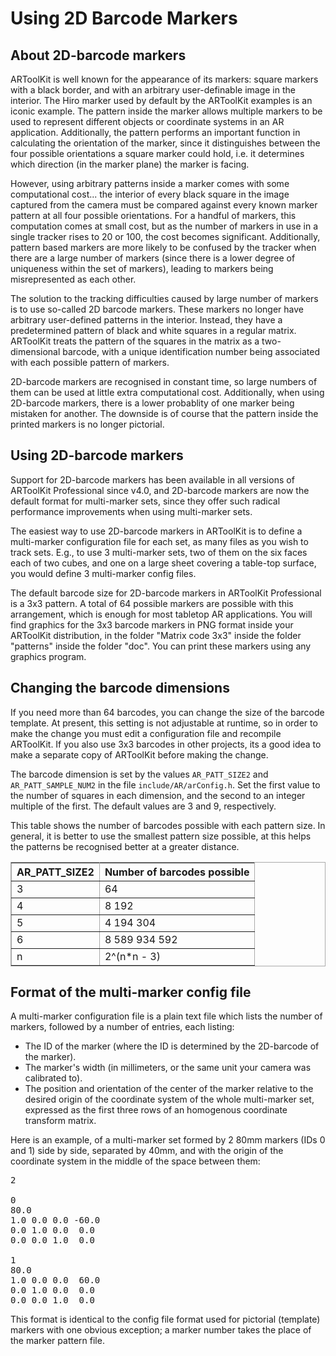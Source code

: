# Using 2D Barcode Markers

## About 2D-barcode markers

ARToolKit is well known for the appearance of its markers: square markers with a black border, and with an arbitrary user-definable image in the interior. The Hiro marker used by default by the ARToolKit examples is an iconic example. The pattern inside the marker allows multiple markers to be used to represent different objects or coordinate systems in an AR application. Additionally, the pattern performs an important function in calculating the orientation of the marker, since it distinguishes between the four possible orientations a square marker could hold, i.e. it determines which direction (in the marker plane) the marker is facing.

However, using arbitrary patterns inside a marker comes with some computational cost... the interior of every black square in the image captured from the camera must be compared against every known marker pattern at all four possible orientations. For a handful of markers, this computation comes at small cost, but as the number of markers in use in a single tracker rises to 20 or 100, the cost becomes significant. Additionally, pattern based markers are more likely to be confused by the tracker when there are a large number of markers (since there is a lower degree of uniqueness within the set of markers), leading to markers being misrepresented as each other.

The solution to the tracking difficulties caused by large number of markers is to use so-called 2D barcode markers. These markers no longer have arbitrary user-defined patterns in the interior. Instead, they have a predetermined pattern of black and white squares in a regular matrix. ARToolKit treats the pattern of the squares in the matrix as a two-dimensional barcode, with a unique identification number being associated with each possible pattern of markers.

2D-barcode markers are recognised in constant time, so large numbers of them can be used at little extra computational cost. Additionally, when using 2D-barcode markers, there is a lower probablity of one marker being mistaken for another. The downside is of course that the pattern inside the printed markers is no longer pictorial.

## Using 2D-barcode markers

Support for 2D-barcode markers has been available in all versions of ARToolKit Professional since v4.0, and 2D-barcode markers are now the default format for multi-marker sets, since they offer such radical performance improvements when using multi-marker sets.

The easiest way to use 2D-barcode markers in ARToolKit is to define a multi-marker configuration file for each set, as many files as you wish to track sets. E.g., to use 3 multi-marker sets, two of them on the six faces each of two cubes, and one on a large sheet covering a table-top surface, you would define 3 multi-marker config files.

The default barcode size for 2D-barcode markers in ARToolKit Professional is a 3x3 pattern. A total of 64 possible markers are possible with this arrangement, which is enough for most tabletop AR applications. You will find graphics for the 3x3 barcode markers in PNG format inside your ARToolKit distribution, in the folder "Matrix code 3x3" inside the folder "patterns" inside the folder "doc". You can print these markers using any graphics program.

## Changing the barcode dimensions

If you need more than 64 barcodes, you can change the size of the barcode template. At present, this setting is not adjustable at runtime, so in order to make the change you must edit a configuration file and recompile ARToolKit. If you also use 3x3 barcodes in other projects, its a good idea to make a separate copy of ARToolKit before making the change.

The barcode dimension is set by the values `AR_PATT_SIZE2` and `AR_PATT_SAMPLE_NUM2` in the file `include/AR/arConfig.h`. Set the first value to the number of squares in each dimension, and the second to an integer multiple of the first. The default values are 3 and 9, respectively.

This table shows the number of barcodes possible with each pattern size. In general, it is better to use the smallest pattern size possible, at this helps the patterns be recognised better at a greater distance.

<table rules="all" style="margin:1em 1em 1em 0; border:solid 1px #AAAAAA; border-collapse:collapse;empty-cells:show;" border="2" cellpadding="3" cellspacing="4">

<tbody><tr>
<th> AR_PATT_SIZE2 </th><th> Number of barcodes possible
</th></tr>
<tr>
<td>3 </td><td>64
</td></tr>
<tr>
<td>4 </td><td>8 192
</td></tr>
<tr>
<td>5 </td><td>4 194 304
</td></tr>
<tr>
<td>6 </td><td>8 589 934 592
</td></tr>
<tr>
<td>n </td><td>2^(n*n - 3)
</td></tr>
</tbody></table>

## Format of the multi-marker config file

A multi-marker configuration file is a plain text file which lists the number of markers, followed by a number of entries, each listing:

-   The ID of the marker (where the ID is determined by the 2D-barcode of the marker).
-   The marker's width (in millimeters, or the same unit your camera was calibrated to).
-   The position and orientation of the center of the marker relative to the desired origin of the coordinate system of the whole
    multi-marker set, expressed as the first three rows of an homogenous coordinate transform matrix.

Here is an example, of a multi-marker set formed by 2 80mm markers (IDs 0 and 1) side by side, separated by 40mm, and with the origin of the coordinate system in the middle of the space between them:

<pre>
2

0
80.0
1.0 0.0 0.0 -60.0
0.0 1.0 0.0  0.0
0.0 0.0 1.0  0.0

1
80.0
1.0 0.0 0.0  60.0
0.0 1.0 0.0  0.0
0.0 0.0 1.0  0.0
</pre>

This format is identical to the config file format used for pictorial (template) markers with one obvious exception; a marker number takes the place of the marker pattern file.